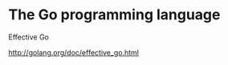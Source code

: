 The Go programming language
================

Effective Go

http://golang.org/doc/effective_go.html
